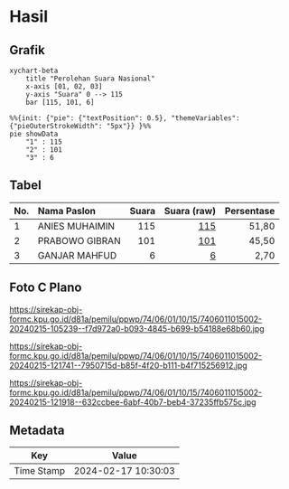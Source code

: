 # Hasil

## Grafik

```mermaid
xychart-beta
    title "Perolehan Suara Nasional"
    x-axis [01, 02, 03]
    y-axis "Suara" 0 --> 115
    bar [115, 101, 6]
```

```mermaid
%%{init: {"pie": {"textPosition": 0.5}, "themeVariables": {"pieOuterStrokeWidth": "5px"}} }%%
pie showData
    "1" : 115
    "2" : 101
    "3" : 6
```

## Tabel

| No. | Nama Paslon    | Suara | Suara (raw) | Persentase |
|:--- |:-------------- | -----:| -----------:| ----------:|
| 1   | ANIES MUHAIMIN | 115   | [115][p-1]  | 51,80      |
| 2   | PRABOWO GIBRAN | 101   | [101][p-2]  | 45,50      |
| 3   | GANJAR MAHFUD  | 6     | [6][p-3]    | 2,70       |


[p-1]: https://github.com/gigit-pemilu/pemilu-2024/blob/main/pilpres/hitung-suara/sub/74-sulawesi-tenggara/sub/06-bombana/sub/01-poleang/sub/1015-boepinang-barat/sub/002-tps/sub/paslon-1.txt
[p-2]: https://github.com/gigit-pemilu/pemilu-2024/blob/main/pilpres/hitung-suara/sub/74-sulawesi-tenggara/sub/06-bombana/sub/01-poleang/sub/1015-boepinang-barat/sub/002-tps/sub/paslon-2.txt
[p-3]: https://github.com/gigit-pemilu/pemilu-2024/blob/main/pilpres/hitung-suara/sub/74-sulawesi-tenggara/sub/06-bombana/sub/01-poleang/sub/1015-boepinang-barat/sub/002-tps/sub/paslon-3.txt

## Foto C Plano

https://sirekap-obj-formc.kpu.go.id/d81a/pemilu/ppwp/74/06/01/10/15/7406011015002-20240215-105239--f7d972a0-b093-4845-b699-b54188e68b60.jpg

https://sirekap-obj-formc.kpu.go.id/d81a/pemilu/ppwp/74/06/01/10/15/7406011015002-20240215-121741--7950715d-b85f-4f20-b111-b4f715256912.jpg

https://sirekap-obj-formc.kpu.go.id/d81a/pemilu/ppwp/74/06/01/10/15/7406011015002-20240215-121918--632ccbee-6abf-40b7-beb4-37235ffb575c.jpg


## Metadata

| Key        | Value               |
| ---------- | ------------------- |
| Time Stamp | 2024-02-17 10:30:03 |



